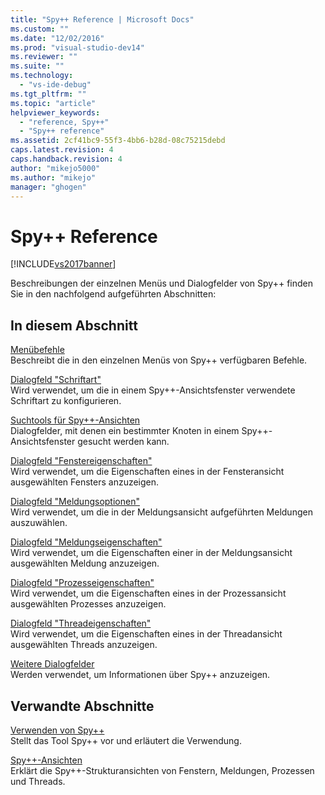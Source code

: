 ```yaml
---
title: "Spy++ Reference | Microsoft Docs"
ms.custom: ""
ms.date: "12/02/2016"
ms.prod: "visual-studio-dev14"
ms.reviewer: ""
ms.suite: ""
ms.technology: 
  - "vs-ide-debug"
ms.tgt_pltfrm: ""
ms.topic: "article"
helpviewer_keywords: 
  - "reference, Spy++"
  - "Spy++ reference"
ms.assetid: 2cf41bc9-55f3-4bb6-b28d-08c75215debd
caps.latest.revision: 4
caps.handback.revision: 4
author: "mikejo5000"
ms.author: "mikejo"
manager: "ghogen"
---
```

# Spy++ Reference
[!INCLUDE[vs2017banner](../code-quality/includes/vs2017banner.md)]

Beschreibungen der einzelnen Menüs und Dialogfelder von Spy\+\+ finden Sie in den nachfolgend aufgeführten Abschnitten:  
  
## In diesem Abschnitt  
 [Menübefehle](../debugger/menu-commands.md)  
 Beschreibt die in den einzelnen Menüs von Spy\+\+ verfügbaren Befehle.  
  
 [Dialogfeld "Schriftart"](../debugger/font-dialog-box-microsoft-spy-increment-help.md)  
 Wird verwendet, um die in einem Spy\+\+\-Ansichtsfenster verwendete Schriftart zu konfigurieren.  
  
 [Suchtools für Spy\+\+\-Ansichten](../debugger/search-tools-for-spy-increment-views.md)  
 Dialogfelder, mit denen ein bestimmter Knoten in einem Spy\+\+\-Ansichtsfenster gesucht werden kann.  
  
 [Dialogfeld "Fenstereigenschaften"](../debugger/window-properties-dialog-box.md)  
 Wird verwendet, um die Eigenschaften eines in der Fensteransicht ausgewählten Fensters anzuzeigen.  
  
 [Dialogfeld "Meldungsoptionen"](../debugger/message-options-dialog-box.md)  
 Wird verwendet, um die in der Meldungsansicht aufgeführten Meldungen auszuwählen.  
  
 [Dialogfeld "Meldungseigenschaften"](../debugger/message-properties-dialog-box.md)  
 Wird verwendet, um die Eigenschaften einer in der Meldungsansicht ausgewählten Meldung anzuzeigen.  
  
 [Dialogfeld "Prozesseigenschaften"](../debugger/process-properties-dialog-box.md)  
 Wird verwendet, um die Eigenschaften eines in der Prozessansicht ausgewählten Prozesses anzuzeigen.  
  
 [Dialogfeld "Threadeigenschaften"](../debugger/thread-properties-dialog-box.md)  
 Wird verwendet, um die Eigenschaften eines in der Threadansicht ausgewählten Threads anzuzeigen.  
  
 [Weitere Dialogfelder](../debugger/other-dialog-boxes.md)  
 Werden verwendet, um Informationen über Spy\+\+ anzuzeigen.  
  
## Verwandte Abschnitte  
 [Verwenden von Spy\+\+](../debugger/using-spy-increment.md)  
 Stellt das Tool Spy\+\+ vor und erläutert die Verwendung.  
  
 [Spy\+\+\-Ansichten](../debugger/spy-increment-views.md)  
 Erklärt die Spy\+\+\-Strukturansichten von Fenstern, Meldungen, Prozessen und Threads.